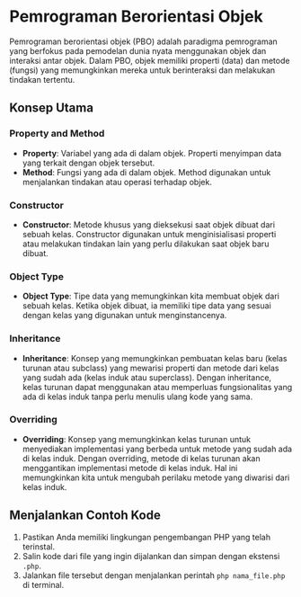 # Pemrograman Berorientasi Objek

Pemrograman berorientasi objek (PBO) adalah paradigma pemrograman yang berfokus pada pemodelan dunia nyata menggunakan objek dan interaksi antar objek. Dalam PBO, objek memiliki properti (data) dan metode (fungsi) yang memungkinkan mereka untuk berinteraksi dan melakukan tindakan tertentu.

## Konsep Utama

### Property and Method

- **Property**: Variabel yang ada di dalam objek. Properti menyimpan data yang terkait dengan objek tersebut.
- **Method**: Fungsi yang ada di dalam objek. Method digunakan untuk menjalankan tindakan atau operasi terhadap objek.

### Constructor

- **Constructor**: Metode khusus yang dieksekusi saat objek dibuat dari sebuah kelas. Constructor digunakan untuk menginisialisasi properti atau melakukan tindakan lain yang perlu dilakukan saat objek baru dibuat.

### Object Type

- **Object Type**: Tipe data yang memungkinkan kita membuat objek dari sebuah kelas. Ketika objek dibuat, ia memiliki tipe data yang sesuai dengan kelas yang digunakan untuk menginstancenya.

### Inheritance

- **Inheritance**: Konsep yang memungkinkan pembuatan kelas baru (kelas turunan atau subclass) yang mewarisi properti dan metode dari kelas yang sudah ada (kelas induk atau superclass). Dengan inheritance, kelas turunan dapat menggunakan atau memperluas fungsionalitas yang ada di kelas induk tanpa perlu menulis ulang kode yang sama.

### Overriding

- **Overriding**: Konsep yang memungkinkan kelas turunan untuk menyediakan implementasi yang berbeda untuk metode yang sudah ada di kelas induk. Dengan overriding, metode di kelas turunan akan menggantikan implementasi metode di kelas induk. Hal ini memungkinkan kita untuk mengubah perilaku metode yang diwarisi dari kelas induk.

## Menjalankan Contoh Kode

1. Pastikan Anda memiliki lingkungan pengembangan PHP yang telah terinstal.
2. Salin kode dari file yang ingin dijalankan dan simpan dengan ekstensi `.php`.
3. Jalankan file tersebut dengan menjalankan perintah `php nama_file.php` di terminal.

